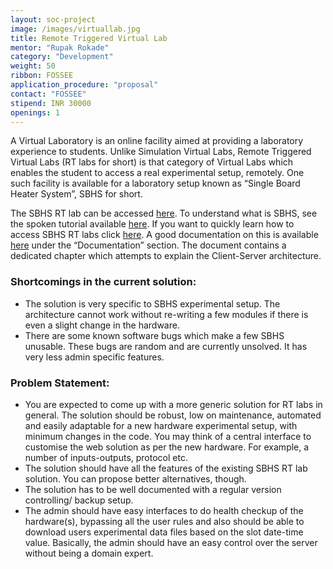 ```yaml
---
layout: soc-project
image: /images/virtuallab.jpg
title: Remote Triggered Virtual Lab
mentor: "Rupak Rokade"
category: "Development"
weight: 50
ribbon: FOSSEE
application_procedure: "proposal"
contact: "FOSSEE"
stipend: INR 30000
openings: 1
---
```


A Virtual Laboratory is an online facility aimed at providing a laboratory experience to students. Unlike Simulation Virtual Labs, Remote Triggered Virtual Labs (RT labs for short) is that category of Virtual Labs which enables the student to access a real experimental setup, remotely. One such facility is available for a laboratory setup known as “Single Board Heater System”, SBHS for short.

<!--break-->

 The SBHS RT lab can be accessed [here](http://vlabs.iitb.ac.in/sbhs/). To understand what is SBHS, see the spoken tutorial available [here](http://goo.gl/lYdhRi). If you want to quickly learn how to access SBHS RT labs click [here](http://goo.gl/vs5P9d). A good documentation on this is available [here](http://sbhs.fossee.in/downloads) under the “Documentation” section. The document contains a dedicated chapter which attempts to explain the Client-Server architecture.

### Shortcomings in the current solution:

- The solution is very specific to SBHS experimental setup. The architecture cannot work without re-writing a few modules if there is even a slight change in the hardware.
- There are some known software bugs which make a few SBHS unusable. These bugs are random and are currently unsolved.
It has very less admin specific features.

 
### Problem Statement:

- You are expected to come up with a more generic solution for RT labs in general. The solution should be robust, low on maintenance, automated and easily adaptable for a new hardware experimental setup, with minimum changes in the code. You may think of a central interface to customise the web solution as per the new hardware. For example, a number of inputs-outputs, protocol etc.
- The solution should have all the features of the existing SBHS RT lab solution. You can propose better alternatives, though.
- The solution has to be well documented with a regular version controlling/ backup setup.
- The admin should have easy interfaces to do health checkup of the hardware(s), bypassing all the user rules and also should be able to download users experimental data files based on the slot date-time value. Basically, the admin should have an easy control over the server without being a domain expert.
